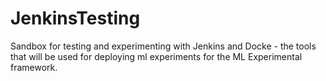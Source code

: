 # JenkinsTesting

Sandbox for testing and experimenting with Jenkins and Docke - the tools that will be used for deploying ml experiments for the ML Experimental framework.
